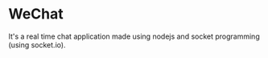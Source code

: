 # WeChat
It's a real time chat application made using nodejs and socket programming (using socket.io).
